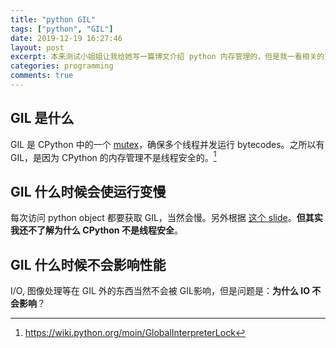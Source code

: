 ```yaml
---
title: "python GIL"
tags: ["python", "GIL"]
date: 2019-12-19 16:27:46
layout: post
excerpt: 本来测试小姐姐让我给她写一篇博文介绍 python 内存管理的，但是我一看相关的文档，想起我对 GIL 也一窍不通，所以先写关于 GIL 的文章吧。
categories: programming
comments: true
---
```


## GIL 是什么 ##

GIL 是 CPython 中的一个 [mutex](https://www.webopedia.com/TERM/M/mutex.html)，确保多个线程并发运行 bytecodes。之所以有 GIL，是因为 CPython 的内存管理不是线程安全的。[^1]


## GIL 什么时候会使运行变慢 ##

每次访问 python object 都要获取 GIL，当然会慢。另外根据 [这个 slide](http://www.dabeaz.com/python/GIL.pdf)。**但其实我还不了解为什么 CPython 不是线程安全**。

## GIL 什么时候不会影响性能 ##

I/O, 图像处理等在 GIL 外的东西当然不会被 GIL影响，但是问题是：**为什么 IO 不会影响**？

[^1]: https://wiki.python.org/moin/GlobalInterpreterLock
